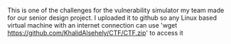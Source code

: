 This is one of the challenges for the vulnerability simulator my team made for our senior design project. 
I uploaded it to github so any Linux based virtual machine with an internet connection can use 'wget https://github.com/KhalidAlsehely/CTF/CTF.zip' to access it
